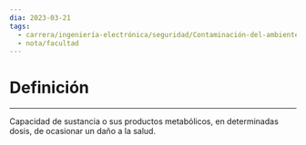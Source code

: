 ```yaml
---
dia: 2023-03-21
tags:
  - carrera/ingeniería-electrónica/seguridad/Contaminación-del-ambiente-laboral
  - nota/facultad
---
```

# Definición
---
Capacidad de sustancia o sus productos metabólicos, en determinadas dosis, de ocasionar un daño a la salud.